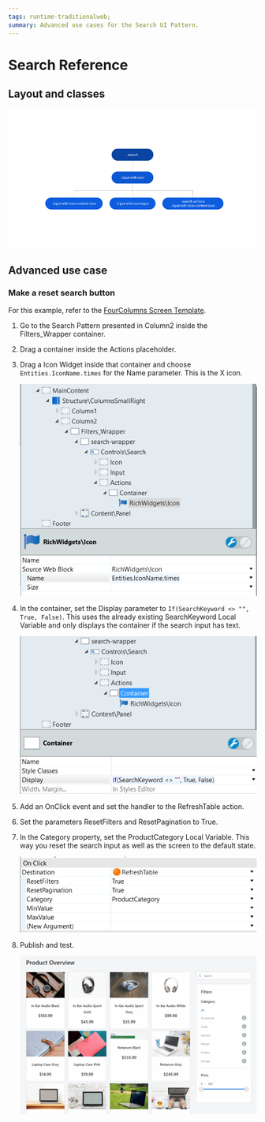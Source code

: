 ```yaml
---
tags: runtime-traditionalweb;
summary: Advanced use cases for the Search UI Pattern.
---
```


# Search Reference

## Layout and classes

![](<images/search-3-diag.png>)

## Advanced use case

### Make a reset search button

For this example, refer to the [FourColumns Screen Template](https://outsystemsui.outsystems.com/OutSystemsUILiveStyleGuide/FourColumnGallery.aspx).

1. Go to the Search Pattern presented in Column2 inside the Filters_Wrapper container.
1. Drag a container inside the Actions placeholder.
1. Drag a Icon Widget inside that container and choose `Entities.IconName.times` for the Name parameter. This is the X icon.

    ![](<images/search-4-ss.png>)

1. In the container, set the Display parameter to `If(SearchKeyword <> "", True, False)`. This uses the already existing SearchKeyword Local Variable and only displays the container if the search input has text.

    ![](<images/search-5-ss.png>)

1. Add an OnClick event and set the handler to the RefreshTable action. 
1. Set the parameters ResetFilters and ResetPagination to True. 
1. In the Category property, set the ProductCategory Local Variable. This way you reset the search input as well as the screen to the default state.

    ![](<images/search-6-ss.png>)

1. Publish and test.

    ![](<images/search-7-ss.gif>)


